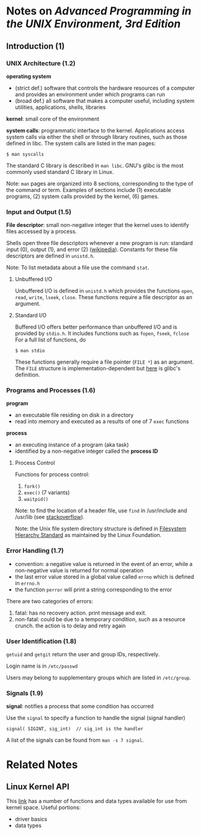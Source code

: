 # Notes on *Advanced Programming in the UNIX Environment, 3rd Edition*

## Introduction (1)

### UNIX Architecture (1.2)

**operating system**

-   (strict def.) software that controls the hardware resources of a computer
    and provides an environment under which programs can run
-   (broad def.) all software that makes a computer useful, including system
    utilities, applications, shells, libraries

**kernel**: small core of the environment

**system calls**: programmatic interface to the kernel.  Applications
access system calls via either the shell or through library routines,
such as those defined in libc.  The system calls are listed in the man
pages:

    $ man syscalls

The standard C library is described in `man libc`.  GNU's glibc is the
most commonly used standard C library in Linux.

Note: `man` pages are organized into 8 sections, corresponding to the
type of the command or term.  Examples of sections include (1) executable
programs, (2) system calls provided by the kernel, (6) games.

### Input and Output (1.5)

**File descriptor**: small non-negative integer that the kernel uses to
identify files accessed by a process.

Shells open three file descriptors whenever a new program is run:
standard input (0), output (1), and error (2) ([wikipedia](https://en.wikipedia.org/wiki/File_descriptor%5Dwikipedia)).  Constants
for these file descriptors are defined in `unistd.h`.

Note: To list metadata about a file use the command `stat`.

1.  Unbuffered I/O

    Unbuffered I/O is defined in `unistd.h` which provides the functions
    `open`, `read`, `write`, `lseek`, `close`.  These functions require a
    file descriptor as an argument.

2.  Standard I/O

    Buffered I/O offers better performance than unbuffered I/O and is
    provided by `stdio.h`.  It includes functions such as `fopen`,
    `fseek`, `fclose`   For a full list of functions, do
    
        $ man stdio
    
    These functions generally require a file pointer (`FILE *`) as an
    argument.  The `FILE` structure is implementation-dependent but [here](https://sourceware.org/git/?p=glibc.git;a=blob;f=libio/libio.h;h=efd09f120b49a7cdeef11baba8bce8d4e94215db;hb=HEAD#l241)
    is glibc's definition.

### Programs and Processes (1.6)

**program**

-   an executable file residing on disk in a directory
-   read into memory and executed as a results of one of 7 `exec` functions

**process**

-   an executing instance of a program (aka task)
-   identified by a non-negative integer called the **process ID**

1.  Process Control

    Functions for process control:
    
    1.  `fork()`
    2.  `exec()` (7 variants)
    3.  `waitpid()`
    
    Note: to find the location of a header file, use `find` in
    /usr/include and /usr/lib (see [stackoverflow](http://stackoverflow.com/questions/13079650/how-can-i-find-the-header-files-of-the-c-programming-language-in-linux)).
    
    Note: the Unix file system directory structure is defined in
    [Filesystem Hierarchy Standard](https://en.wikipedia.org/wiki/Filesystem_Hierarchy_Standard) as maintained by the Linux Foundation.

### Error Handling (1.7)

-   convention: a negative value is returned in the event of an error,
    while a non-negative value is returned for normal operation
-   the last error value stored in a global value called `errno` which
    is defined in `errno.h`
-   the function `perror` will print a string corresponding to the error

There are two categories of errors:

1.  fatal: has no recovery action.  print message and exit.
2.  non-fatal: could be due to a temporary condition, such as a
    resource crunch.  the action is to delay and retry again

### User Identification (1.8)

`getuid` and `getgit` return the user and group IDs, respectively.

Login name is in `/etc/passwd`

Users may belong to supplementary groups which are listed in
`/etc/group`.

### Signals (1.9)

**signal**: notifies a process that some condition has occurred

Use the `signal` to specify a function to handle the signal (signal handler)

    signal( SIGINT, sig_int)  // sig_int is the handler

A list of the signals can be found from `man -s 7 signal`.

# Related Notes

## Linux Kernel API

This [link](http://www.cs.bham.ac.uk/~exr/lectures/opsys/12_13/docs/kernelAPI/) has a number of functions and data types available for use
from kernel space.  Useful portions:

-   driver basics
-   data types
